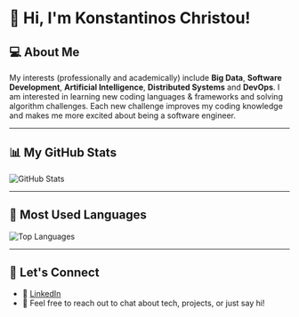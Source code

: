 # 👋 Hi, I'm Konstantinos Christou!

## 💻 About Me
My interests (professionally and academically) include **Big Data**, **Software Development**, **Artificial Intelligence**, **Distributed Systems** and **DevOps**. I am interested in learning new coding languages & frameworks and solving algorithm challenges. Each new challenge improves my coding knowledge and makes me more excited about being a software engineer.

---

## 📊 My GitHub Stats

![GitHub Stats](https://github-readme-stats.vercel.app/api?username=kostasc96&show_icons=true&include_all_commits=true&count_private=true)

---

## 🧩 Most Used Languages

![Top Languages](https://github-readme-stats.vercel.app/api/top-langs/?username=kostasc96&layout=compact&langs_count=20&hide=jupyter%20notebook)

---

## 🌱 Let's Connect
- 💼 [LinkedIn](https://www.linkedin.com/in/konstantinos-christou-4068a9198)
- 💬 Feel free to reach out to chat about tech, projects, or just say hi!

